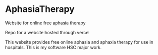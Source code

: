 # AphasiaTherapy
Website for online free aphasia therapy

Repo for a website hosted through vercel

This website provides free online aphasia and aphaxia therapy for use in hospitals.
This is my software HSC major work.
